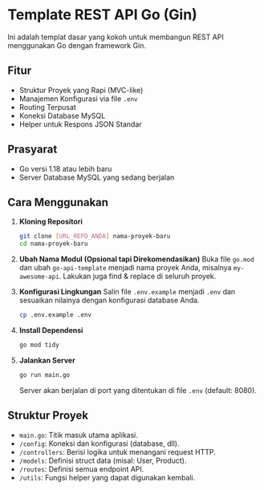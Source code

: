 # Template REST API Go (Gin)

Ini adalah templat dasar yang kokoh untuk membangun REST API menggunakan Go dengan framework Gin.

## Fitur

-   Struktur Proyek yang Rapi (MVC-like)
-   Manajemen Konfigurasi via file `.env`
-   Routing Terpusat
-   Koneksi Database MySQL
-   Helper untuk Respons JSON Standar

## Prasyarat

-   Go versi 1.18 atau lebih baru
-   Server Database MySQL yang sedang berjalan

## Cara Menggunakan

1.  **Kloning Repositori**
    ```bash
    git clone [URL_REPO_ANDA] nama-proyek-baru
    cd nama-proyek-baru
    ```

2.  **Ubah Nama Modul (Opsional tapi Direkomendasikan)**
    Buka file `go.mod` dan ubah `go-api-template` menjadi nama proyek Anda, misalnya `my-awesome-api`. Lakukan juga find & replace di seluruh proyek.

3.  **Konfigurasi Lingkungan**
    Salin file `.env.example` menjadi `.env` dan sesuaikan nilainya dengan konfigurasi database Anda.
    ```bash
    cp .env.example .env
    ```

4.  **Install Dependensi**
    ```bash
    go mod tidy
    ```

5.  **Jalankan Server**
    ```bash
    go run main.go
    ```
    Server akan berjalan di port yang ditentukan di file `.env` (default: 8080).

## Struktur Proyek

-   `main.go`: Titik masuk utama aplikasi.
-   `/config`: Koneksi dan konfigurasi (database, dll).
-   `/controllers`: Berisi logika untuk menangani request HTTP.
-   `/models`: Definisi struct data (misal: User, Product).
-   `/routes`: Definisi semua endpoint API.
-   `/utils`: Fungsi helper yang dapat digunakan kembali.
